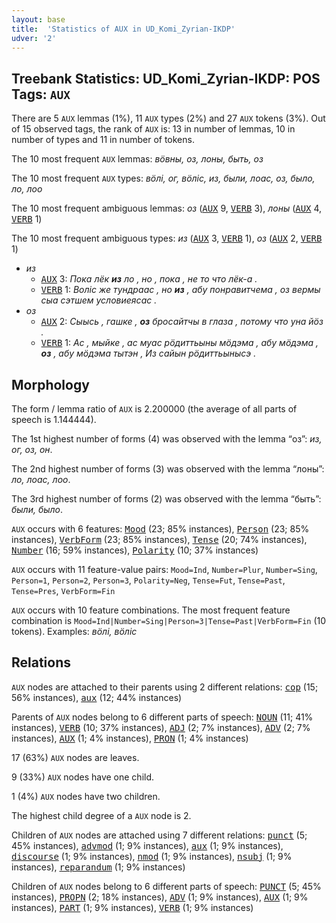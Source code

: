 ```yaml
---
layout: base
title:  'Statistics of AUX in UD_Komi_Zyrian-IKDP'
udver: '2'
---
```


## Treebank Statistics: UD_Komi_Zyrian-IKDP: POS Tags: `AUX`

There are 5 `AUX` lemmas (1%), 11 `AUX` types (2%) and 27 `AUX` tokens (3%).
Out of 15 observed tags, the rank of `AUX` is: 13 in number of lemmas, 10 in number of types and 11 in number of tokens.

The 10 most frequent `AUX` lemmas: <em>вӧвны, оз, лоны, быть, oз</em>

The 10 most frequent `AUX` types:  <em>вӧлі, ог, вӧліс, из, были, лоас, оз, было, ло, лоо</em>

The 10 most frequent ambiguous lemmas: <em>оз</em> (<tt><a href="kpv_ikdp-pos-AUX.html">AUX</a></tt> 9, <tt><a href="kpv_ikdp-pos-VERB.html">VERB</a></tt> 3), <em>лоны</em> (<tt><a href="kpv_ikdp-pos-AUX.html">AUX</a></tt> 4, <tt><a href="kpv_ikdp-pos-VERB.html">VERB</a></tt> 1)

The 10 most frequent ambiguous types:  <em>из</em> (<tt><a href="kpv_ikdp-pos-AUX.html">AUX</a></tt> 3, <tt><a href="kpv_ikdp-pos-VERB.html">VERB</a></tt> 1), <em>оз</em> (<tt><a href="kpv_ikdp-pos-AUX.html">AUX</a></tt> 2, <tt><a href="kpv_ikdp-pos-VERB.html">VERB</a></tt> 1)


* <em>из</em>
  * <tt><a href="kpv_ikdp-pos-AUX.html">AUX</a></tt> 3: <em>Пока лёк <b>из</b> ло , но , пока , не то что лёк-а .</em>
  * <tt><a href="kpv_ikdp-pos-VERB.html">VERB</a></tt> 1: <em>Воліс же тундраас , но <b>из</b> , абу понравитчема , оз вермы сыа сэтшем условиеясас .</em>
* <em>оз</em>
  * <tt><a href="kpv_ikdp-pos-AUX.html">AUX</a></tt> 2: <em>Сыысь , гашке , <b>оз</b> бросайтчы в глаза , потому что уна йӧз .</em>
  * <tt><a href="kpv_ikdp-pos-VERB.html">VERB</a></tt> 1: <em>Ас , мыйке , ас муас рӧдиттьыны мӧдэма , абу мӧдэма , <b>оз</b> , абу мӧдэма тытэн , Из сайын рӧдиттьынысэ .</em>

## Morphology

The form / lemma ratio of `AUX` is 2.200000 (the average of all parts of speech is 1.144444).

The 1st highest number of forms (4) was observed with the lemma “оз”: <em>из, ог, оз, он</em>.

The 2nd highest number of forms (3) was observed with the lemma “лоны”: <em>ло, лоас, лоо</em>.

The 3rd highest number of forms (2) was observed with the lemma “быть”: <em>были, было</em>.

`AUX` occurs with 6 features: <tt><a href="kpv_ikdp-feat-Mood.html">Mood</a></tt> (23; 85% instances), <tt><a href="kpv_ikdp-feat-Person.html">Person</a></tt> (23; 85% instances), <tt><a href="kpv_ikdp-feat-VerbForm.html">VerbForm</a></tt> (23; 85% instances), <tt><a href="kpv_ikdp-feat-Tense.html">Tense</a></tt> (20; 74% instances), <tt><a href="kpv_ikdp-feat-Number.html">Number</a></tt> (16; 59% instances), <tt><a href="kpv_ikdp-feat-Polarity.html">Polarity</a></tt> (10; 37% instances)

`AUX` occurs with 11 feature-value pairs: `Mood=Ind`, `Number=Plur`, `Number=Sing`, `Person=1`, `Person=2`, `Person=3`, `Polarity=Neg`, `Tense=Fut`, `Tense=Past`, `Tense=Pres`, `VerbForm=Fin`

`AUX` occurs with 10 feature combinations.
The most frequent feature combination is `Mood=Ind|Number=Sing|Person=3|Tense=Past|VerbForm=Fin` (10 tokens).
Examples: <em>вӧлі, вӧліс</em>


## Relations

`AUX` nodes are attached to their parents using 2 different relations: <tt><a href="kpv_ikdp-dep-cop.html">cop</a></tt> (15; 56% instances), <tt><a href="kpv_ikdp-dep-aux.html">aux</a></tt> (12; 44% instances)

Parents of `AUX` nodes belong to 6 different parts of speech: <tt><a href="kpv_ikdp-pos-NOUN.html">NOUN</a></tt> (11; 41% instances), <tt><a href="kpv_ikdp-pos-VERB.html">VERB</a></tt> (10; 37% instances), <tt><a href="kpv_ikdp-pos-ADJ.html">ADJ</a></tt> (2; 7% instances), <tt><a href="kpv_ikdp-pos-ADV.html">ADV</a></tt> (2; 7% instances), <tt><a href="kpv_ikdp-pos-AUX.html">AUX</a></tt> (1; 4% instances), <tt><a href="kpv_ikdp-pos-PRON.html">PRON</a></tt> (1; 4% instances)

17 (63%) `AUX` nodes are leaves.

9 (33%) `AUX` nodes have one child.

1 (4%) `AUX` nodes have two children.

The highest child degree of a `AUX` node is 2.

Children of `AUX` nodes are attached using 7 different relations: <tt><a href="kpv_ikdp-dep-punct.html">punct</a></tt> (5; 45% instances), <tt><a href="kpv_ikdp-dep-advmod.html">advmod</a></tt> (1; 9% instances), <tt><a href="kpv_ikdp-dep-aux.html">aux</a></tt> (1; 9% instances), <tt><a href="kpv_ikdp-dep-discourse.html">discourse</a></tt> (1; 9% instances), <tt><a href="kpv_ikdp-dep-nmod.html">nmod</a></tt> (1; 9% instances), <tt><a href="kpv_ikdp-dep-nsubj.html">nsubj</a></tt> (1; 9% instances), <tt><a href="kpv_ikdp-dep-reparandum.html">reparandum</a></tt> (1; 9% instances)

Children of `AUX` nodes belong to 6 different parts of speech: <tt><a href="kpv_ikdp-pos-PUNCT.html">PUNCT</a></tt> (5; 45% instances), <tt><a href="kpv_ikdp-pos-PROPN.html">PROPN</a></tt> (2; 18% instances), <tt><a href="kpv_ikdp-pos-ADV.html">ADV</a></tt> (1; 9% instances), <tt><a href="kpv_ikdp-pos-AUX.html">AUX</a></tt> (1; 9% instances), <tt><a href="kpv_ikdp-pos-PART.html">PART</a></tt> (1; 9% instances), <tt><a href="kpv_ikdp-pos-VERB.html">VERB</a></tt> (1; 9% instances)

